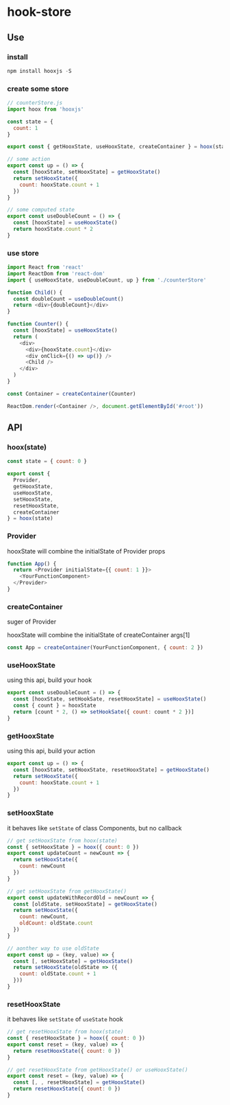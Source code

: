 # hook-store

## Use

### install

```javascript
npm install hooxjs -S
```

### create some store

```javascript
// counterStore.js
import hoox from 'hooxjs'

const state = {
  count: 1
}

export const { getHooxState, useHooxState, createContainer } = hoox(state)

// some action
export const up = () => {
  const [hooxState, setHooxState] = getHooxState()
  return setHooxState({
    count: hooxState.count + 1
  })
}

// some computed state
export const useDoubleCount = () => {
  const [hooxState] = useHooxState()
  return hooxState.count * 2
}
```

### use store

```javascript
import React from 'react'
import ReactDom from 'react-dom'
import { useHooxState, useDoubleCount, up } from './counterStore'

function Child() {
  const doubleCount = useDoubleCount()
  return <div>{doubleCount}</div>
}

function Counter() {
  const [hooxState] = useHooxState()
  return (
    <div>
      <div>{hooxState.count}</div>
      <div onClick={() => up()} />
      <Child />
    </div>
  )
}

const Container = createContainer(Counter)

ReactDom.render(<Container />, document.getElementById('#root'))
```

## API

### hoox(state)

```javascript
const state = { count: 0 }

export const {
  Provider,
  getHooxState,
  useHooxState,
  setHooxState,
  resetHooxState,
  createContainer
} = hoox(state)
```

### Provider

hooxState will combine the initialState of Provider props

```javascript
function App() {
  return <Provider initialState={{ count: 1 }}>
    <YourFunctionComponent>
  </Provider>
}
```

### createContainer

suger of Provider

hooxState will combine the initialState of createContainer args[1]

```javascript
const App = createContainer(YourFunctionComponent, { count: 2 })
```

### useHooxState

using this api, build your hook

```javascript
export const useDoubleCount = () => {
  const [hooxState, setHookSate, resetHooxState] = useHooxState()
  const { count } = hooxState
  return [count * 2, () => setHookSate({ count: count * 2 })]
}
```

### getHooxState

using this api, build your action

```javascript
export const up = () => {
  const [hooxState, setHooxState, resetHooxState] = getHooxState()
  return setHooxState({
    count: hooxState.count + 1
  })
}
```

### setHooxState

it behaves like `setState` of class Components, but no callback

```javascript
// get setHooxState from hoox(state)
const { setHooxState } = hoox({ count: 0 })
export const updateCount = newCount => {
  return setHooxState({
    count: newCount
  })
}
```

```javascript
// get setHooxState from getHooxState()
export const updateWithRecordOld = newCount => {
  const [oldState, setHooxState] = getHooxState()
  return setHooxState({
    count: newCount,
    oldCount: oldState.count
  })
}
```

```javascript
// aonther way to use oldState
export const up = (key, value) => {
  const [, setHooxState] = getHooxState()
  return setHooxState(oldState => ({
    count: oldState.count + 1
  }))
}
```

### resetHooxState

it behaves like `setState` of `useState` hook

```javascript
// get resetHooxState from hoox(state)
const { resetHooxState } = hoox({ count: 0 })
export const reset = (key, value) => {
  return resetHooxState({ count: 0 })
}
```

```javascript
// get resetHooxState from getHooxState() or useHooxState()
export const reset = (key, value) => {
  const [, , resetHooxState] = getHooxState()
  return resetHooxState({ count: 0 })
}
```
